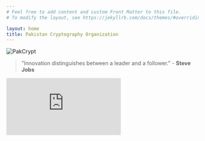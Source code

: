 ```yaml
---
# Feel free to add content and custom Front Matter to this file.
# To modify the layout, see https://jekyllrb.com/docs/themes/#overriding-theme-defaults

layout: home
title: Pakistan Cryptography Organization
---
```


![PakCrypt](.{{site.baseurl}}/assets/images/landing3.jpg)

> "Innovation distinguishes between a leader and a follower." - **Steve Jobs**
<iframe id="myiframe"
src="https://www.youtube.com/embed/BBCtAYk64ZE?si=bwVpXA3C6ex9B4YM" title="YouTube video player" frameborder="0" allow="accelerometer; autoplay; clipboard-write; encrypted-media; gyroscope; picture-in-picture; web-share" allowfullscreen></iframe>
<script>
   var iframe = document.getElementById("myiframe");
   iframe.width = iframe.contentWindow.document.body.scrollWidth;
   iframe.height = iframe.contentWindow.document.body.scrollHeight;
</script>

